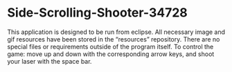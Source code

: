 # Side-Scrolling-Shooter-34728
This application is designed to be run from eclipse. All necessary image and gif resources have been stored in the “resources” repository. There are no special files or requirements outside of the program itself. To control the game: move up and down with the corresponding arrow keys, and shoot your laser with the space bar.
